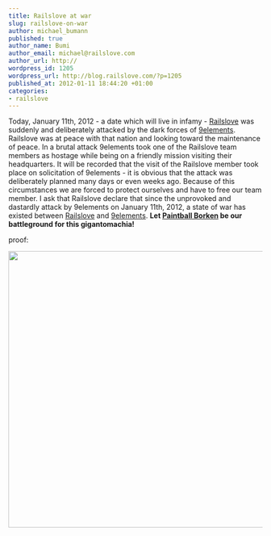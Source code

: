 ```yaml
--- 
title: Railslove at war
slug: railslove-on-war
author: michael_bumann
published: true
author_name: Bumi
author_email: michael@railslove.com
author_url: http://
wordpress_id: 1205
wordpress_url: http://blog.railslove.com/?p=1205
published_at: 2012-01-11 18:44:20 +01:00
categories: 
- railslove
---
```

Today, January 11th, 2012 - a date which will live in infamy - <a href="http://railslove.com">Railslove</a> was suddenly and deliberately attacked by the dark forces of <a href="http://9elements.com">9elements</a>.
Railslove was at peace with that nation and looking toward the maintenance of peace. In a brutal attack 9elements took one of the Railslove team members as hostage while being on a friendly mission visiting their headquarters.
It will be recorded that the visit of the Railslove member took place on solicitation of 9elements - it is obvious that the attack was deliberately planned many days or even weeks ago.
Because of this circumstances we are forced to protect ourselves and have to free our team member.
I ask that Railslove declare that since the unprovoked and dastardly attack by 9elements on January 11th, 2012, a state of war has existed between <a href="http://railslove.com">Railslove</a> and <a href="http://9elements.com">9elements</a>.
<strong>Let <a href="http://www.paintball-borken.de/">Paintball Borken</a> be our battleground for this gigantomachia!</strong>

proof:

<a href="http://blog.railslove.com/wp-content/uploads/2012/01/Twitter.png"><img class="aligncenter size-full wp-image-1206" title="9elements declares war" src="http://blog.railslove.com/wp-content/uploads/2012/01/Twitter.png" alt="" width="570" height="548" /></a>

&nbsp;
